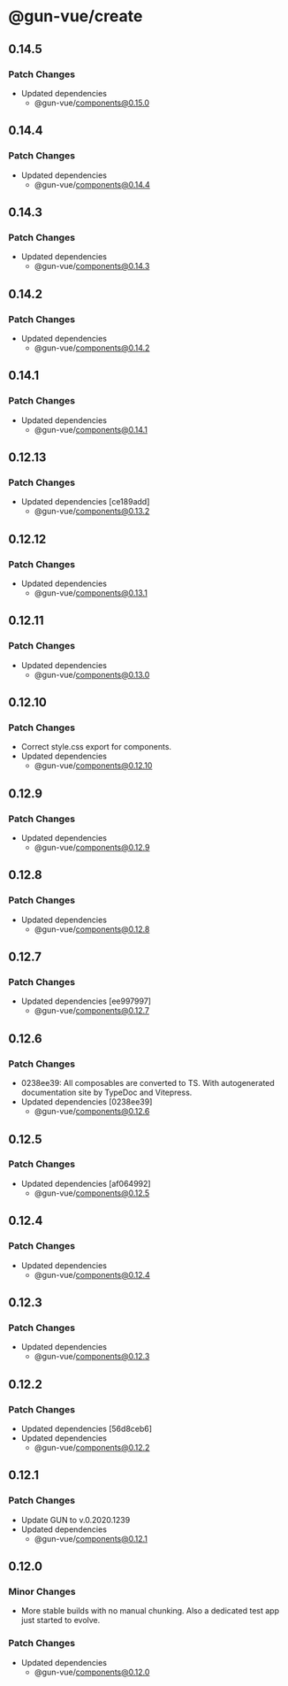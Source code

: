 # @gun-vue/create

## 0.14.5

### Patch Changes

- Updated dependencies
  - @gun-vue/components@0.15.0

## 0.14.4

### Patch Changes

- Updated dependencies
  - @gun-vue/components@0.14.4

## 0.14.3

### Patch Changes

- Updated dependencies
  - @gun-vue/components@0.14.3

## 0.14.2

### Patch Changes

- Updated dependencies
  - @gun-vue/components@0.14.2

## 0.14.1

### Patch Changes

- Updated dependencies
  - @gun-vue/components@0.14.1

## 0.12.13

### Patch Changes

- Updated dependencies [ce189add]
  - @gun-vue/components@0.13.2

## 0.12.12

### Patch Changes

- Updated dependencies
  - @gun-vue/components@0.13.1

## 0.12.11

### Patch Changes

- Updated dependencies
  - @gun-vue/components@0.13.0

## 0.12.10

### Patch Changes

- Correct style.css export for components.
- Updated dependencies
  - @gun-vue/components@0.12.10

## 0.12.9

### Patch Changes

- Updated dependencies
  - @gun-vue/components@0.12.9

## 0.12.8

### Patch Changes

- Updated dependencies
  - @gun-vue/components@0.12.8

## 0.12.7

### Patch Changes

- Updated dependencies [ee997997]
  - @gun-vue/components@0.12.7

## 0.12.6

### Patch Changes

- 0238ee39: All composables are converted to TS. With autogenerated documentation site by TypeDoc and Vitepress.
- Updated dependencies [0238ee39]
  - @gun-vue/components@0.12.6

## 0.12.5

### Patch Changes

- Updated dependencies [af064992]
  - @gun-vue/components@0.12.5

## 0.12.4

### Patch Changes

- Updated dependencies
  - @gun-vue/components@0.12.4

## 0.12.3

### Patch Changes

- Updated dependencies
  - @gun-vue/components@0.12.3

## 0.12.2

### Patch Changes

- Updated dependencies [56d8ceb6]
- Updated dependencies
  - @gun-vue/components@0.12.2

## 0.12.1

### Patch Changes

- Update GUN to v.0.2020.1239
- Updated dependencies
  - @gun-vue/components@0.12.1

## 0.12.0

### Minor Changes

- More stable builds with no manual chunking. Also a dedicated test app just started to evolve.

### Patch Changes

- Updated dependencies
  - @gun-vue/components@0.12.0
